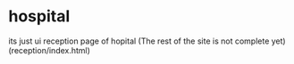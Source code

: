 # hospital
its just ui reception page of hopital (The rest of the site is not complete yet) (reception/index.html)
